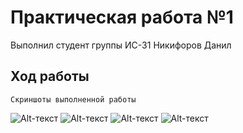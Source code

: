 # Практическая работа №1
Выполнил студент группы ИС-31 Никифоров Данил
## Ход работы
```
Скриншоты выполненной работы
```
![Alt-текст](https://i.ibb.co/TBf0nZ3/2021-11-13-114634.png "Kar")
![Alt-текст](https://i.ibb.co/BsKJRmj/2021-11-13-115402.png "Gav")
![Alt-текст](https://i.ibb.co/9Vzs1mT/2021-11-13-115545.png "OAO")
![Alt-текст](https://i.ibb.co/Tk3bLGP/2021-11-13-115859.png "AOA")
